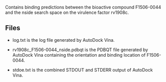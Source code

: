 Contains binding predictions between the bioactive compound F1506-0044 and the nside search space on the virulence factor rv1908c.

## Files

- log.txt is the log file generated by AutoDock Vina.

- rv1908c_F1506-0044_nside.pdbqt is the PDBQT file generated by AutoDock Vina containing the orientation and binding location of F1506-0044.

- stdoe.txt is the combined STDOUT and STDERR output of AutoDock Vina.


